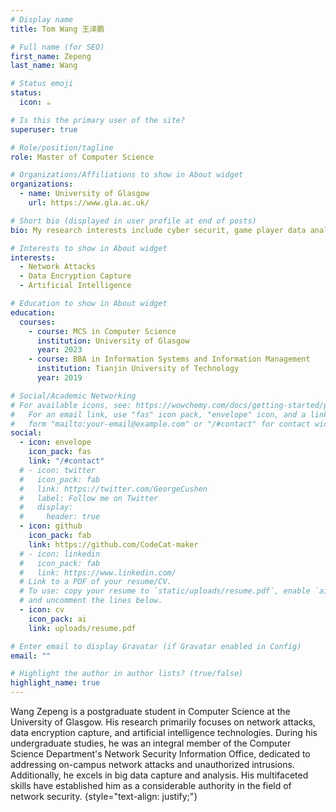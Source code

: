 ```yaml
---
# Display name
title: Tom Wang 王泽鹏

# Full name (for SEO)
first_name: Zepeng
last_name: Wang

# Status emoji
status:
  icon: ☕️

# Is this the primary user of the site?
superuser: true

# Role/position/tagline
role: Master of Computer Science

# Organizations/Affiliations to show in About widget
organizations:
  - name: University of Glasgow
    url: https://www.gla.ac.uk/

# Short bio (displayed in user profile at end of posts)
bio: My research interests include cyber securit, game player data analysis.

# Interests to show in About widget
interests:
  - Network Attacks
  - Data Encryption Capture
  - Artificial Intelligence

# Education to show in About widget
education:
  courses:
    - course: MCS in Computer Science
      institution: University of Glasgow
      year: 2023
    - course: BBA in Information Systems and Information Management
      institution: Tianjin University of Technology
      year: 2019

# Social/Academic Networking
# For available icons, see: https://wowchemy.com/docs/getting-started/page-builder/#icons
#   For an email link, use "fas" icon pack, "envelope" icon, and a link in the
#   form "mailto:your-email@example.com" or "/#contact" for contact widget.
social:
  - icon: envelope
    icon_pack: fas
    link: "/#contact"
  # - icon: twitter
  #   icon_pack: fab
  #   link: https://twitter.com/GeorgeCushen
  #   label: Follow me on Twitter
  #   display:
  #     header: true
  - icon: github
    icon_pack: fab
    link: https://github.com/CodeCat-maker
  # - icon: linkedin
  #   icon_pack: fab
  #   link: https://www.linkedin.com/
  # Link to a PDF of your resume/CV.
  # To use: copy your resume to `static/uploads/resume.pdf`, enable `ai` icons in `params.yaml`,
  # and uncomment the lines below.
  - icon: cv
    icon_pack: ai
    link: uploads/resume.pdf

# Enter email to display Gravatar (if Gravatar enabled in Config)
email: ""

# Highlight the author in author lists? (true/false)
highlight_name: true
---
```


Wang Zepeng is a postgraduate student in Computer Science at the University of Glasgow. His research primarily focuses on network attacks, data encryption capture, and artificial intelligence technologies. During his undergraduate studies, he was an integral member of the Computer Science Department's Network Security Information Office, dedicated to addressing on-campus network attacks and unauthorized intrusions. Additionally, he excels in big data capture and analysis. His multifaceted skills have established him as a considerable authority in the field of network security.
{style="text-align: justify;"}
